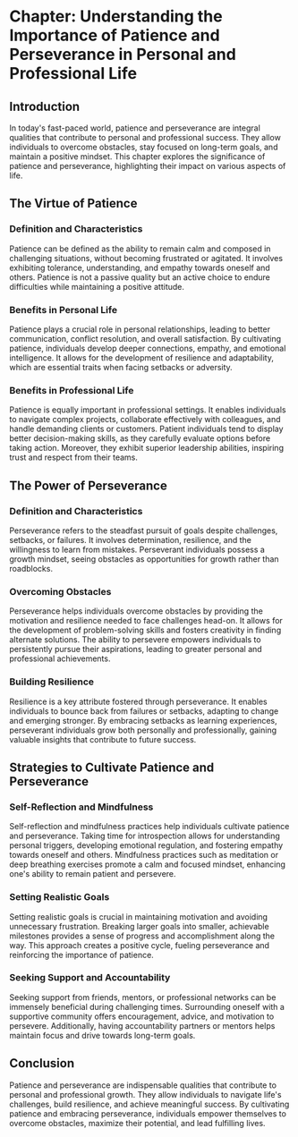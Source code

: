 Chapter: Understanding the Importance of Patience and Perseverance in Personal and Professional Life
====================================================================================================

Introduction
------------

In today's fast-paced world, patience and perseverance are integral qualities that contribute to personal and professional success. They allow individuals to overcome obstacles, stay focused on long-term goals, and maintain a positive mindset. This chapter explores the significance of patience and perseverance, highlighting their impact on various aspects of life.

The Virtue of Patience
----------------------

### Definition and Characteristics

Patience can be defined as the ability to remain calm and composed in challenging situations, without becoming frustrated or agitated. It involves exhibiting tolerance, understanding, and empathy towards oneself and others. Patience is not a passive quality but an active choice to endure difficulties while maintaining a positive attitude.

### Benefits in Personal Life

Patience plays a crucial role in personal relationships, leading to better communication, conflict resolution, and overall satisfaction. By cultivating patience, individuals develop deeper connections, empathy, and emotional intelligence. It allows for the development of resilience and adaptability, which are essential traits when facing setbacks or adversity.

### Benefits in Professional Life

Patience is equally important in professional settings. It enables individuals to navigate complex projects, collaborate effectively with colleagues, and handle demanding clients or customers. Patient individuals tend to display better decision-making skills, as they carefully evaluate options before taking action. Moreover, they exhibit superior leadership abilities, inspiring trust and respect from their teams.

The Power of Perseverance
-------------------------

### Definition and Characteristics

Perseverance refers to the steadfast pursuit of goals despite challenges, setbacks, or failures. It involves determination, resilience, and the willingness to learn from mistakes. Perseverant individuals possess a growth mindset, seeing obstacles as opportunities for growth rather than roadblocks.

### Overcoming Obstacles

Perseverance helps individuals overcome obstacles by providing the motivation and resilience needed to face challenges head-on. It allows for the development of problem-solving skills and fosters creativity in finding alternate solutions. The ability to persevere empowers individuals to persistently pursue their aspirations, leading to greater personal and professional achievements.

### Building Resilience

Resilience is a key attribute fostered through perseverance. It enables individuals to bounce back from failures or setbacks, adapting to change and emerging stronger. By embracing setbacks as learning experiences, perseverant individuals grow both personally and professionally, gaining valuable insights that contribute to future success.

Strategies to Cultivate Patience and Perseverance
-------------------------------------------------

### Self-Reflection and Mindfulness

Self-reflection and mindfulness practices help individuals cultivate patience and perseverance. Taking time for introspection allows for understanding personal triggers, developing emotional regulation, and fostering empathy towards oneself and others. Mindfulness practices such as meditation or deep breathing exercises promote a calm and focused mindset, enhancing one's ability to remain patient and persevere.

### Setting Realistic Goals

Setting realistic goals is crucial in maintaining motivation and avoiding unnecessary frustration. Breaking larger goals into smaller, achievable milestones provides a sense of progress and accomplishment along the way. This approach creates a positive cycle, fueling perseverance and reinforcing the importance of patience.

### Seeking Support and Accountability

Seeking support from friends, mentors, or professional networks can be immensely beneficial during challenging times. Surrounding oneself with a supportive community offers encouragement, advice, and motivation to persevere. Additionally, having accountability partners or mentors helps maintain focus and drive towards long-term goals.

Conclusion
----------

Patience and perseverance are indispensable qualities that contribute to personal and professional growth. They allow individuals to navigate life's challenges, build resilience, and achieve meaningful success. By cultivating patience and embracing perseverance, individuals empower themselves to overcome obstacles, maximize their potential, and lead fulfilling lives.
